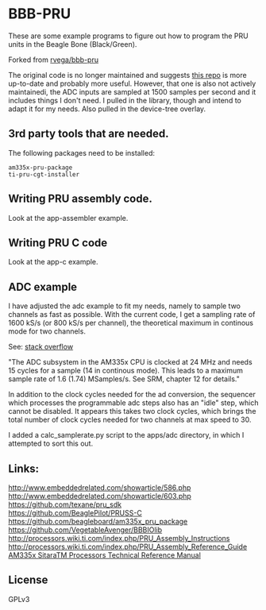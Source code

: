 # BBB-PRU

These are some example programs to figure out how to program the PRU units in the Beagle Bone (Black/Green).

Forked from [rvega/bbb-pru](https://github.com/rvega/bbb-pru)

The original code is no longer maintained and suggests [this
repo](https://github.com/outer-space-sounds/beaglebone-pruio/) is more
up-to-date and probably more useful. However, that one is also not actively
maintainedi, the ADC inputs are sampled at 1500 samples per second and it
includes things I don't need. I pulled in the library, though and intend to
adapt it for my needs. Also pulled in the device-tree overlay.


## 3rd party tools that are needed.

The following packages need to be installed:

    am335x-pru-package
    ti-pru-cgt-installer

## Writing PRU assembly code.

Look at the app-assembler example.

## Writing PRU C code

Look at the app-c example.

## ADC example 

I have adjusted the adc example to fit my needs, namely to sample two channels
as fast as possible. With the current code, I get a sampling rate of 1600 kS/s
(or 800 kS/s per channel), the theoretical maximum in continous mode for two
channels. 

See: [stack
overflow](https://stackoverflow.com/questions/31076486/frequency-sampling-limit-for-beaglebone-adc)

"The ADC subsystem in the AM335x CPU is clocked at 24 MHz and needs 15 cycles
for a sample (14 in continous mode). This leads to a maximum sample rate of
1.6 (1.74) MSamples/s. See SRM, chapter 12 for details."

In addition to the clock cycles needed for the ad conversion, the sequencer
which processes the programmable adc steps also has an "idle" step, which
cannot be disabled. It appears this takes two clock cycles, which brings the
total number of clock cycles needed for two channels at max speed to 30.

I added a calc_samplerate.py script to the apps/adc directory, in which I
attempted to sort this out. 

## Links:

http://www.embeddedrelated.com/showarticle/586.php   
http://www.embeddedrelated.com/showarticle/603.php   
https://github.com/texane/pru_sdk   
https://github.com/BeaglePilot/PRUSS-C   
https://github.com/beagleboard/am335x_pru_package   
https://github.com/VegetableAvenger/BBBIOlib
http://processors.wiki.ti.com/index.php/PRU_Assembly_Instructions   
http://processors.wiki.ti.com/index.php/PRU_Assembly_Reference_Guide   
[AM335x SitaraTM Processors Technical Reference Manual](http://www.ti.com/lit/ug/spruh73k/spruh73k.pdf)   

## License

GPLv3
